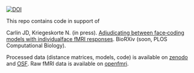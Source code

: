 [![DOI](https://zenodo.org/badge/DOI/10.5281/zenodo.242666.svg)](https://doi.org/10.5281/zenodo.242666)

This repo contains code in support of

Carlin JD, Kriegeskorte N. (in press). [Adjudicating between face‐coding models
with individual­face fMRI responses](https://doi.org/10.1101/029603). BioRXiv
(soon, PLOS Computational Biology).

Processed data (distance matrices, models, code) is available on
[zenodo](http://doi.org/10.5281/zenodo.242666) and
[OSF](http://doi.org/10.17605/OSF.IO/5G9RV). Raw fMRI data is available on [openfmri](https://openfmri.org/dataset/ds000232/).
